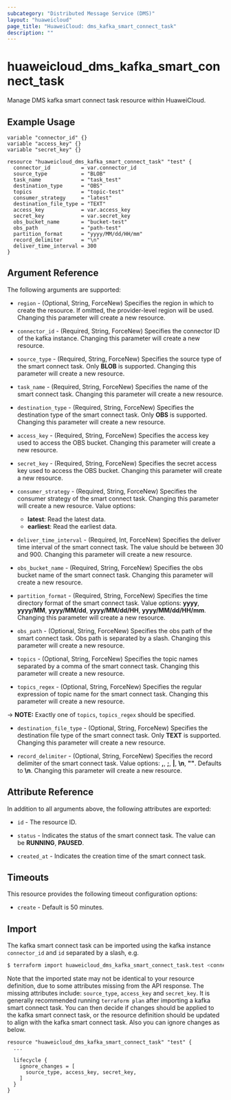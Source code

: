 ```yaml
---
subcategory: "Distributed Message Service (DMS)"
layout: "huaweicloud"
page_title: "HuaweiCloud: dms_kafka_smart_connect_task"
description: ""
---
```


# huaweicloud_dms_kafka_smart_connect_task

Manage DMS kafka smart connect task resource within HuaweiCloud.

## Example Usage

```hcl
variable "connector_id" {}
variable "access_key" {}
variable "secret_key" {}

resource "huaweicloud_dms_kafka_smart_connect_task" "test" {
  connector_id          = var.connector_id
  source_type           = "BLOB"
  task_name             = "task_test"
  destination_type      = "OBS"
  topics                = "topic-test"
  consumer_strategy     = "latest"
  destination_file_type = "TEXT"
  access_key            = var.access_key
  secret_key            = var.secret_key
  obs_bucket_name       = "bucket-test"
  obs_path              = "path-test"
  partition_format      = "yyyy/MM/dd/HH/mm"
  record_delimiter      = "\n"
  deliver_time_interval = 300
}
```

## Argument Reference

The following arguments are supported:

* `region` - (Optional, String, ForceNew) Specifies the region in which to create the resource.
  If omitted, the provider-level region will be used. Changing this parameter will create a new resource.

* `connector_id` - (Required, String, ForceNew) Specifies the connector ID of the kafka instance.
  Changing this parameter will create a new resource.

* `source_type` - (Required, String, ForceNew) Specifies the source type of the smart connect task.
  Only **BLOB** is supported. Changing this parameter will create a new resource.

* `task_name` - (Required, String, ForceNew) Specifies the name of the smart connect task.
  Changing this parameter will create a new resource.

* `destination_type` - (Required, String, ForceNew) Specifies the destination type of the smart connect task.
  Only **OBS** is supported. Changing this parameter will create a new resource.

* `access_key` - (Required, String, ForceNew) Specifies the access key used to access the OBS bucket.
  Changing this parameter will create a new resource.

* `secret_key` - (Required, String, ForceNew) Specifies the secret access key used to access the OBS bucket.
  Changing this parameter will create a new resource.

* `consumer_strategy` - (Required, String, ForceNew) Specifies the consumer strategy of the smart connect task.
  Changing this parameter will create a new resource.
  Value options:
  + **latest**: Read the latest data.
  + **earliest**: Read the earliest data.

* `deliver_time_interval` - (Required, Int, ForceNew) Specifies the deliver time interval of the smart connect task.
  The value should be between 30 and 900. Changing this parameter will create a new resource.

* `obs_bucket_name` - (Required, String, ForceNew) Specifies the obs bucket name of the smart connect task.
  Changing this parameter will create a new resource.

* `partition_format` - (Required, String, ForceNew) Specifies the time directory format of the smart connect task.
  Value options: **yyyy**, **yyyy/MM**, **yyyy/MM/dd**, **yyyy/MM/dd/HH**, **yyyy/MM/dd/HH/mm**.
  Changing this parameter will create a new resource.

* `obs_path` - (Optional, String, ForceNew) Specifies the obs path of the smart connect task.
  Obs path is separated by a slash. Changing this parameter will create a new resource.

* `topics` - (Optional, String, ForceNew) Specifies the topic names separated by a comma of the smart connect task.
  Changing this parameter will create a new resource.

* `topics_regex` - (Optional, String, ForceNew) Specifies the regular expression of topic name for the smart connect task.
  Changing this parameter will create a new resource.

-> **NOTE:** Exactly one of `topics`, `topics_regex` should be specified.

* `destination_file_type` - (Optional, String, ForceNew) Specifies the destination file type of the smart connect task.
  Only **TEXT** is supported. Changing this parameter will create a new resource.

* `record_delimiter` - (Optional, String, ForceNew) Specifies the record delimiter of the smart connect task.
  Value options: **,**, **;**, **|**, **\n**, **""**. Defaults to **\n**.
  Changing this parameter will create a new resource.

## Attribute Reference

In addition to all arguments above, the following attributes are exported:

* `id` - The resource ID.

* `status` - Indicates the status of the smart connect task. The value can be **RUNNING**, **PAUSED**.

* `created_at` - Indicates the creation time of the smart connect task.

## Timeouts

This resource provides the following timeout configuration options:

* `create` - Default is 50 minutes.

## Import

The kafka smart connect task can be imported using the kafka instance `connector_id` and `id` separated by a slash, e.g.

```bash
$ terraform import huaweicloud_dms_kafka_smart_connect_task.test <connector_id>/<id>
```

Note that the imported state may not be identical to your resource definition, due to some attributes missing from
the API response. The missing attributes include: `source_type`, `access_key` and `secret_key`.
It is generally recommended running `terraform plan` after importing a kafka smart connect task.
You can then decide if changes should be applied to the kafka smart connect task, or the resource definition
should be updated to align with the kafka smart connect task. Also you can ignore changes as below.

```hcl
resource "huaweicloud_dms_kafka_smart_connect_task" "test" {
  ...

  lifecycle {
    ignore_changes = [
      source_type, access_key, secret_key,
    ]
  }
}
```
